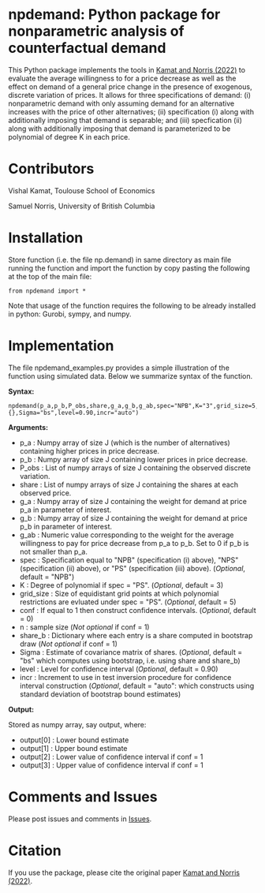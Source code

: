 # npdemand: Python package for nonparametric analysis of counterfactual demand

This Python package implements the tools in [Kamat and Norris (2022)](https://arxiv.org/abs/2002.00103) to evaluate the average willingness to for a price decrease as well as the effect on demand of a general price change in the presence of exogenous, discrete variation of prices. It allows for three specifications of demand: (i) nonparametric demand with only assuming demand for an alternative increases with the price of other alternatives; (ii) specification (i) along with additionally imposing that demand is separable; and (iii) specfication (ii) along with additionally imposing that demand is parameterized to be polynomial of degree K in each price.

# Contributors

Vishal Kamat, Toulouse School of Economics

Samuel Norris, University of British Columbia

# Installation

Store function (i.e. the file np.demand) in same directory as main file running the function and import the function by copy pasting the following at the top of the main file:

    from npdemand import *

Note that usage of the function requires the following to be already installed in python: Gurobi, sympy, and numpy.

# Implementation

The file npdemand_examples.py provides a simple illustration of the function using simulated data. Below we summarize syntax of the function.

**Syntax:**

    npdemand(p_a,p_b,P_obs,share,g_a,g_b,g_ab,spec="NPB",K="3",grid_size=5,conf=0,n=0,share_b={},Sigma="bs",level=0.90,incr="auto")

**Arguments:**

 - p_a       : Numpy array of size J (which is the number of alternatives) containing higher prices in price decrease. 
 - p_b       : Numpy array of size J containing lower prices in price decrease. 
 - P_obs     : List of numpy arrays of size J containing the observed discrete variation. 
 - share     : List of numpy arrays of size J containing the shares at each observed price. 
 - g_a       : Numpy array of size J containing the weight for demand at price p_a in parameter of interest. 
 - g_b       : Numpy array of size J containing the weight for demand at price p_b in parameter of interest. 
 - g_ab      : Numeric value corresponding to the weight for the average willingness to pay for price decrease from p_a to p_b. Set to 0 if p_b is not smaller than p_a.
 - spec      : Specification equal to "NPB" (specification (i) above), "NPS" (specification (ii) above), or "PS" (specification (iii) above). (*Optional*, default = "NPB")
 - K         : Degree of polynomial if spec = "PS". (*Optional*, default = 3)
 - grid_size : Size of equidistant grid points at which polynomial restrictions are evluated under spec = "PS". (*Optional*, default = 5)
 - conf      : If equal to 1 then construct confidence intervals. (*Optional*, default = 0)
 - n         : sample size (*Not optional* if conf = 1)
 - share_b   : Dictionary where each entry is a share computed in bootstrap draw (*Not optional* if conf = 1)
 - Sigma     : Estimate of covariance matrix of shares. (*Optional*, default = "bs" which computes using bootstrap, i.e. using share and share_b)
 - level     : Level for confidence interval (*Optional*, default = 0.90)
 - incr      : Increment to use in test inversion procedure for confidence interval construction (*Optional*, default = "auto": which constructs using standard deviation of bootstrap bound estimates)

**Output:**

Stored as numpy array, say output, where: 
 - output[0] : Lower bound estimate
 - output[1] : Upper bound estimate
 - output[2] : Lower value of confidence interval if conf = 1
 - output[3] : Upper value of confidence interval if conf = 1

# Comments and Issues

Please post issues and comments in [Issues](https://github.com/vishalkamat/npdemand/issues).

# Citation

If you use the package, please cite the original paper [Kamat and Norris (2022)](https://arxiv.org/abs/2002.00103).
